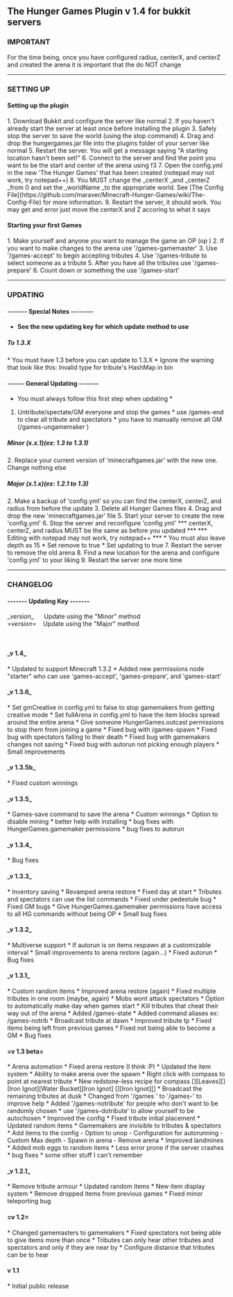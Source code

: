 <h2>The Hunger Games Plugin v 1.4 for bukkit servers</h2>

<h3>IMPORTANT</h3>

For the time being, once you have configured radius, centerX, and centerZ 
and created the arena it is important that the do NOT change

--------------------------------------------------------------------------------------------------------------
<h3>SETTING UP</h3>

<h4>Setting up the plugin</h4>
 1. Download Bukkit and configure the server like normal
 2. If you haven't already start the server at least once before installing the plugin
 3. Safely stop the server to save the world (using the stop command)
 4. Drag and drop the hungergames.jar file into the plugins folder of your server like normal
 5. Restart the server. You will get a message saying "A starting location hasn't been set!"
 6. Connect to the server and find the point you want to be the start and center of the arena using f3
 7. Open the config.yml in the new 'The Hunger Games' that has been created (notepad may not work, try notepad++)
 8. You MUST change the _centerX _and _centerZ _from 0 and set the _worldName _to the appropriate world. See [The Config File](https://github.com/maraver/Minecraft-Hunger-Games/wiki/The-Config-File) for more information. 9. Restart the server, it should work. You may get and error just move the centerX and Z accoring to what it says

<h4>Starting your first Games</h4>
 1. Make yourself and anyone you want to manage the game an OP (op <name>)
 2. If you want to make changes to the arena use '/games-gamemaster'
 3. Use '/games-accept' to begin accepting tributes
 4. Use '/games-tribute <name> to select someone as a tribute
 5. After you have all the tributes use '/games-prepare'
 6. Count down or something the use '/games-start'

--------------------------------------------------------------------------------------------------------------
<h3>UPDATING</h3>

<h4>------- Special Notes --------</h4>
    
 * <b>See the new updating key for which update method to use</b>
	
<h5>To 1.3.X</h5>
 * You must have 1.3 before you can update to 1.3.X
 *  Ignore the warning that look like this:  Invalid type for tribute's HashMap in bin

<h4>------ General Updating -------</h4>
      
 * You must always follow this first step when updating *
 1. Untribute/spectate/GM everyone and stop the games
          * use /games-end to clear all tribute and spectators
          * you have to manually remove all GM (/games-ungamemaker <name>)

<h5>Minor (x.x.1)<i>(ex: 1.3 to 1.3.1)</i></h5>
 2. Replace your current version of 'minecraftgames.jar' with the new one. Change nothing else

<h5>Major (x.1.x)<i>(ex: 1.2.1 to 1.3)</i></h5>
 2. Make a backup of 'config.yml' so you can find the centerX, centerZ, and radius from before the update
 3. Delete all Hunger Games files
 4. Drag and drop the new 'minecraftgames.jar' file
 5. Start your server to create the new 'config.yml'
 6. Stop the server and reconfigure 'config.yml'
*** centerX, centerZ, and radius MUST be the same as before you updated ***
*** Editing with notepad may not work, try notepad++ ***
    * You must also leave depth as 15
    * Set remove to true
    * Set updating to true
 7. Restart the server to remove the old arena
 8. Find a new location for the arena and configure 'config.yml' to your liking
 9. Restart the server one more time

--------------------------------------------------------------------------------------------------------------
<h3>CHANGELOG</h3>

<h4>------- Updating Key -------</h4>
<p>
_<i>version</i>_&nbsp;&nbsp;&nbsp;&nbsp;&nbsp;&nbsp;Update using the "Minor" method<br/>
=<i>version</i>=&nbsp;&nbsp;&nbsp;&nbsp;Update using the "Major" method
</p><br/>
  
<h4>_v 1.4_</h4>
 * Updated to support Minecraft 1.3.2
 * Added new permissions node "starter" who can use 'games-accept', 'games-prepare', and 'games-start'

<h4>_v 1.3.6_</h4>
 * Set gmCreative in config.yml to false to stop gamemakers from getting creative mode
 * Set fullArena in config.yml to have the item blocks spread around the entire arena
 * Give someone HungerGames.outcast permissions to stop them from joining a game
 * Fixed bug with /games-spawn
 * Fixed bug with spectators falling to their death
 * Fixed bug with gamemakers changes not saving
 * Fixed bug with autorun not picking enough players
 * Small improvements

<h4>_v 1.3.5b_</h4>
 * Fixed custom winnings

<h4>_v 1.3.5_</h4>
 * Games-save command to save the arena
 * Custom winnings
 * Option to disable mining
 * better help with installing
 * bug fixes with HungerGames.gamemaker permissions
 * bug fixes to autorun

<h4>_v 1.3.4_</h4>
 * Bug fixes

<h4>_v 1.3.3_</h4>
 * Inventory saving
 * Revamped arena restore
 * Fixed day at start
 * Tributes and spectators can use the list commands
 * Fixed under pedestule bug
 * Fixed GM bugs
 * Give HungerGames.gamemaker permissions have
           access to all HG commands without being OP
 * Small bug fixes

<h4>_v 1.3.2_</h4>
 * Multiverse support
 * If autorun is on items respawn at a customizable interval
 * Small improvements to arena restore (again...)
 * Fixed autorun
 * Bug fixes

<h4>_v 1.3.1_</h4>
 * Custom random items
 * Improved arena restore (again)
 * Fixed multiple tributes in one room (maybe, again)
 * Mobs wont attack spectators
 * Option to automatically make day when games start
 * Kill tributes that cheat their way out of the arena
 * Added /games-state
 * Added command aliases ex: /games-notrib
 * Broadcast tribute at dawn
 * Improved tribute tp
 * Fixed items being left from previous games
 * Fixed not being able to become a GM
 * Bug fixes

<h4>=v 1.3 beta=</h4>
 * Arena automation
 * Fixed arena restore (I think :P)
 * Updated the item system
 * Ability to make arena over the spawn
 * Right click with compass to point at nearest tribute
 * New redstone-less recipe for compass
      [][Leaves][]
      [Iron Ignot][Water Bucket][Iron Ignot]
      [][Iron Ignot][]
 * Broadcast the remaining tributes at dusk
 * Changed from '/games <command>' to '/games-<command>' to improve help
 * Added '/games-notribute' for people who don't want to be randomly chosen
 * use '/games-dotribute' to allow yourself to be autochosen
 * Improved the config
 * Fixed tribute initial placement
 * Updated random items
 * Gamemakers are invisible to tributes & spectators
 * Add items to the config
       - Option to unop
       - Configuration for autorunning
       - Custom Max depth
       - Spawn in arena
       - Remove arena
 * Improved landmines
 * Added mob eggs to random items
 * Less error prone if the server crashes
 * bug fixes
 * some other stuff I can't remember

<h4>_v 1.2.1_</h4>
 * Remove tribute armour
 * Updated random items
 * New item display system
 * Remove dropped items from previous games
 * Fixed minor teleporting bug

<h4>=v 1.2=</h4>
 * Changed gamemasters to gamemakers
 * Fixed spectators not being able to give items more than once
 * Tributes can only hear other tributes and spectators and only if they are near by
 * Configure distance that tributes can be to hear

<h4>v 1.1</h4>
 * Initial public release